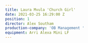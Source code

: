 ```yaml
---
title: Laura Mvula 'Church Girl'
date: 2021-03-25 16:29:00 Z
position: 1
director: Alex Southam
production-company: 'OB Management '
equipment: Arri Alexa Mini LF
---
```


